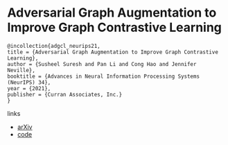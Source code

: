 # Adversarial Graph Augmentation to Improve Graph Contrastive Learning

```
@incollection{adgcl_neurips21,
title = {Adversarial Graph Augmentation to Improve Graph Contrastive Learning},
author = {Susheel Suresh and Pan Li and Cong Hao and Jennifer Neville},
booktitle = {Advances in Neural Information Processing Systems (NeurIPS) 34},
year = {2021},
publisher = {Curran Associates, Inc.}
}
```

links
- [arXiv](https://arxiv.org/abs/2106.05819)
- [code](https://github.com/susheels/adgcl)

